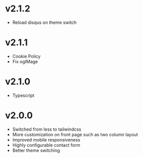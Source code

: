 # v2.1.2

-   Reload disqus on theme switch

# v2.1.1

-   Cookie Policy
-   Fix ogIMage

# v2.1.0

-   Typescript

# v2.0.0

-   Switched from less to tailwindcss
-   More customization on front page such as two column layout
-   Improved mobile responsiveness
-   Highly configurable contact form
-   Better theme switching
